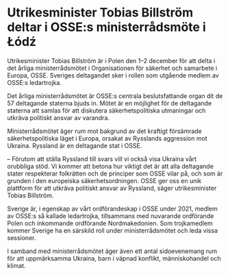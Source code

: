 # Utrikesminister Tobias Billström deltar i OSSE:s ministerrådsmöte i Łódź

Utrikesminister Tobias Billström är i Polen den 1–2 december för att delta i det årliga ministerrådsmötet i Organisationen för säkerhet och samarbete i Europa, OSSE. Sveriges deltagandet sker i rollen som utgående medlem av OSSE:s ledartrojka.

Det årliga ministerrådsmötet är OSSE:s centrala beslutsfattande organ dit de 57 deltagande staterna bjuds in. Mötet är en möjlighet för de deltagande staterna att samlas för att diskutera säkerhetspolitiska utmaningar och utkräva politiskt ansvar av varandra.

Ministerrådsmötet äger rum mot bakgrund av det kraftigt försämrade säkerhetspolitiska läget i Europa, orsakat av Rysslands aggression mot Ukraina. Ryssland är en deltagande stat i OSSE.

– Förutom att ställa Ryssland till svars vill vi också visa Ukraina vårt orubbliga stöd. Vi kommer att betona hur viktigt det är att alla deltagande stater respekterar folkrätten och de principer som OSSE vilar på, och som är grunden i den europeiska säkerhetsordningen. OSSE ger oss en unik plattform för att utkräva politiskt ansvar av Ryssland, säger utrikesminister Tobias Billström.

Sverige är, i egenskap av vårt ordförandeskap i OSSE under 2021, medlem av OSSE:s så kallade ledartrojka, tillsammans med nuvarande ordförande Polen och inkommande ordförande Nordmakedonien. Som trojkamedlem kommer Sverige ha en särskild roll under ministerrådsmötet och leda vissa sessioner.

I samband med ministerrådsmötet äger även ett antal sidoevenemang rum för att uppmärksamma Ukraina, barn i väpnad konflikt, människohandel och klimat.
